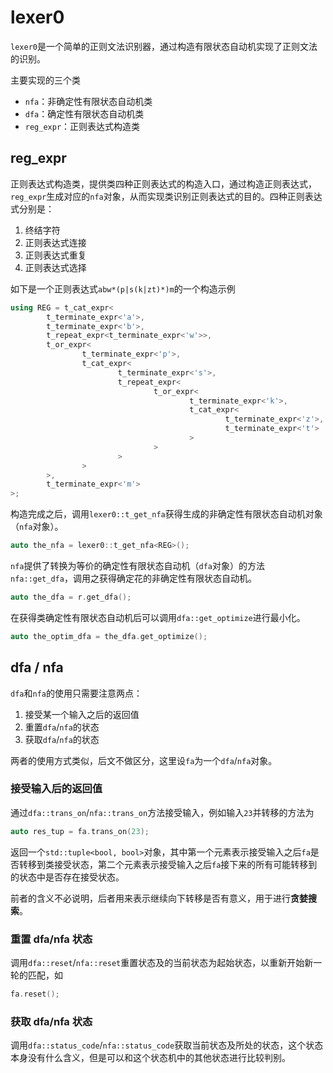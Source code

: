  
# lexer0

`lexer0`是一个简单的正则文法识别器，通过构造有限状态自动机实现了正则文法的识别。

主要实现的三个类
- `nfa`：非确定性有限状态自动机类
- `dfa`：确定性有限状态自动机类
- `reg_expr`：正则表达式构造类

## reg_expr

正则表达式构造类，提供类四种正则表达式的构造入口，通过构造正则表达式，`reg_expr`生成对应的`nfa`对象，从而实现类识别正则表达式的目的。四种正则表达式分别是：
1. 终结字符
2. 正则表达式连接
3. 正则表达式重复
4. 正则表达式选择

如下是一个正则表达式`abw*(p|s(k|zt)*)m`的一个构造示例
```cpp
using REG = t_cat_expr<
        t_terminate_expr<'a'>,
        t_terminate_expr<'b'>,
        t_repeat_expr<t_terminate_expr<'w'>>,
        t_or_expr<
                t_terminate_expr<'p'>,
                t_cat_expr<
                        t_terminate_expr<'s'>,
                        t_repeat_expr<
                                t_or_expr<
                                        t_terminate_expr<'k'>,
                                        t_cat_expr<
                                                t_terminate_expr<'z'>,
                                                t_terminate_expr<'t'>
                                        >
                                >
                        >
                >
        >,
        t_terminate_expr<'m'>
>;
```

构造完成之后，调用`lexer0::t_get_nfa`获得生成的非确定性有限状态自动机对象（`nfa`对象）。
```cpp
auto the_nfa = lexer0::t_get_nfa<REG>();
```

`nfa`提供了转换为等价的确定性有限状态自动机（`dfa`对象）的方法`nfa::get_dfa`，调用之获得确定花的非确定性有限状态自动机。
```cpp
auto the_dfa = r.get_dfa();
```

在获得类确定性有限状态自动机后可以调用`dfa::get_optimize`进行最小化。
```cpp
auto the_optim_dfa = the_dfa.get_optimize();
```

## dfa / nfa

`dfa`和`nfa`的使用只需要注意两点：
1. 接受某一个输入之后的返回值
2. 重置`dfa`/`nfa`的状态
3. 获取`dfa`/`nfa`的状态

两者的使用方式类似，后文不做区分，这里设`fa`为一个`dfa`/`nfa`对象。

### 接受输入后的返回值

通过`dfa::trans_on`/`nfa::trans_on`方法接受输入，例如输入`23`并转移的方法为
```cpp
auto res_tup = fa.trans_on(23);
```

返回一个`std::tuple<bool, bool>`对象，其中第一个元素表示接受输入之后`fa`是否转移到类接受状态，第二个元素表示接受输入之后`fa`接下来的所有可能转移到的状态中是否存在接受状态。

前者的含义不必说明，后者用来表示继续向下转移是否有意义，用于进行**贪婪搜索**。

### 重置 dfa/nfa 状态

调用`dfa::reset`/`nfa::reset`重置状态及的当前状态为起始状态，以重新开始新一轮的匹配，如
```cpp
fa.reset();
```

### 获取 dfa/nfa 状态

调用`dfa::status_code`/`nfa::status_code`获取当前状态及所处的状态，这个状态本身没有什么含义，但是可以和这个状态机中的其他状态进行比较判别。